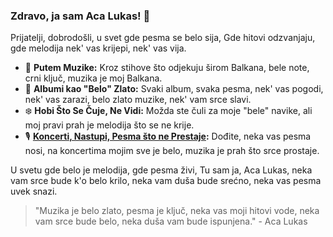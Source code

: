 ### Zdravo, ja sam Aca Lukas! 🎤

Prijatelji, dobrodošli, u svet gde pesma se belo sija,
Gde hitovi odzvanjaju, gde melodija nek' vas krijepi, nek' vas vija.

- 🎵 **Putem Muzike:** Kroz stihove što odjekuju širom Balkana, bele note, crni ključ, muzika je moj Balkana.
- 💽 **Albumi kao "Belo" Zlato:** Svaki album, svaka pesma, nek' vas pogodi, nek' vas zarazi, belo zlato muzike, nek' vam srce slavi.
- ❄️ **Hobi Što Se Čuje, Ne Vidi:** Možda ste čuli za moje "bele" navike, ali moj pravi prah je melodija što se ne krije.
- 🎙️ **[Koncerti, Nastupi, Pesma što ne Prestaje](https://lukasaca.rs/koncerti/):** Dođite, neka vas pesma nosi, na koncertima mojim sve je belo, muzika je prah što srce prostaje.

U svetu gde belo je melodija, gde pesma živi,
Tu sam ja, Aca Lukas, neka vam srce bude k'o belo krilo, neka vam duša bude srećno, neka vas pesma uvek snazi.

> "Muzika je belo zlato, pesma je ključ, neka vas moji hitovi vode, neka vam srce bude belo, neka duša vam bude ispunjena." - Aca Lukas
